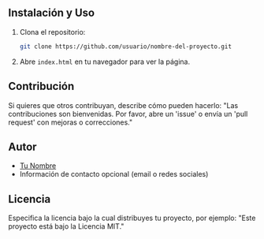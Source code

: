 ## Instalación y Uso
1. Clona el repositorio:
    ```bash
    git clone https://github.com/usuario/nombre-del-proyecto.git
    ```
2. Abre `index.html` en tu navegador para ver la página.

## Contribución
Si quieres que otros contribuyan, describe cómo pueden hacerlo:
"Las contribuciones son bienvenidas. Por favor, abre un 'issue' o envía un 'pull request' con mejoras o correcciones."

## Autor
- [Tu Nombre](https://enlace-a-tu-perfil)
- Información de contacto opcional (email o redes sociales)

## Licencia
Especifica la licencia bajo la cual distribuyes tu proyecto, por ejemplo:
"Este proyecto está bajo la Licencia MIT."
